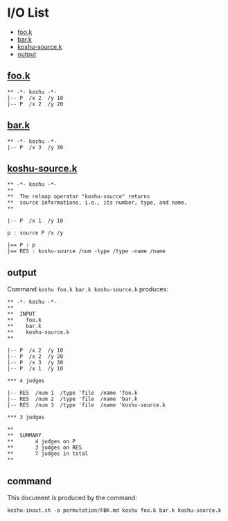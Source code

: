 # I/O List

- [foo.k](#fook)
- [bar.k](#bark)
- [koshu-source.k](#koshu-sourcek)
- [output](#output)



## [foo.k](foo.k)

```
** -*- koshu -*-
|-- P  /x 2  /y 10
|-- P  /x 2  /y 20
```



## [bar.k](bar.k)

```
** -*- koshu -*-
|-- P  /x 3  /y 30
```



## [koshu-source.k](koshu-source.k)

```
** -*- koshu -*-
**
**  The relmap operator "koshu-source" returns
**  source informations, i.e., its number, type, and name.
**

|-- P  /x 1  /y 10

p : source P /x /y

|== P : p
|== RES : koshu-source /num -type /type -name /name
```



## output


Command `koshu foo.k bar.k koshu-source.k` produces:

```
** -*- koshu -*-
**
**  INPUT
**    foo.k
**    bar.k
**    koshu-source.k
**

|-- P  /x 2  /y 10
|-- P  /x 2  /y 20
|-- P  /x 3  /y 30
|-- P  /x 1  /y 10

*** 4 judges

|-- RES  /num 1  /type 'file  /name 'foo.k
|-- RES  /num 2  /type 'file  /name 'bar.k
|-- RES  /num 3  /type 'file  /name 'koshu-source.k

*** 3 judges

**
**  SUMMARY
**       4 judges on P
**       3 judges on RES
**       7 judges in total
**
```



## command

This document is produced by the command:

```
koshu-inout.sh -o permutation/FBK.md koshu foo.k bar.k koshu-source.k
```
